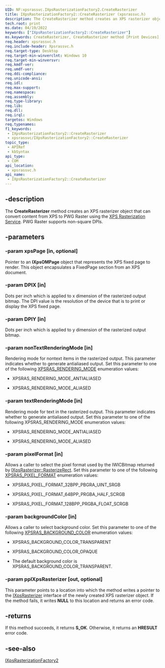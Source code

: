 ```yaml
---
UID: NF:xpsrassvc.IXpsRasterizationFactory2.CreateRasterizer
title: IXpsRasterizationFactory2::CreateRasterizer (xpsrassvc.h)
description: The CreateRasterizer method creates an XPS rasterizer object that can convert content from XPS to PWG Raster using the XPS Rasterization Service. PWG Raster supports non-square DPIs.
tech.root: print
ms.date: 04/19/2022
keywords: ["IXpsRasterizationFactory2::CreateRasterizer"]
ms.keywords: CreateRasterizer, CreateRasterizer method [Print Devices], CreateRasterizer method [Print Devices],IXpsRasterizationFactory2 interface, IXpsRasterizationFactory2 interface [Print Devices],CreateRasterizer method, IXpsRasterizationFactory2.CreateRasterizer, IXpsRasterizationFactory2::CreateRasterizer, print.ixpsrasterizationfactory2_createrasterizer, xpsrassvc/IXpsRasterizationFactory2::CreateRasterizer
req.header: xpsrassvc.h
req.include-header: Xpsrassvc.h
req.target-type: Desktop
req.target-min-winverclnt: Windows 10
req.target-min-winversvr: 
req.kmdf-ver: 
req.umdf-ver: 
req.ddi-compliance: 
req.unicode-ansi: 
req.idl: 
req.max-support: 
req.namespace: 
req.assembly: 
req.type-library: 
req.lib: 
req.dll: 
req.irql: 
targetos: Windows
req.typenames: 
f1_keywords:
 - IXpsRasterizationFactory2::CreateRasterizer
 - xpsrassvc/IXpsRasterizationFactory2::CreateRasterizer
topic_type:
 - APIRef
 - kbSyntax
api_type:
 - COM
api_location:
 - xpsrassvc.h
api_name:
 - IXpsRasterizationFactory2::CreateRasterizer
---
```


## -description

The **CreateRasterizer** method creates an XPS rasterizer object that can convert content from XPS to PWG Raster using the [XPS Rasterization Service](../_print/index.md). PWG Raster supports non-square DPIs.

## -parameters

### -param xpsPage [in, optional]

Pointer to an **IXpsOMPage** object that represents the XPS fixed page to render. This object encapsulates a FixedPage section from an XPS document.

### -param DPIX [in]

Dots per inch which is applied to x dimension of the rasterized output bitmap. The DPI value is the resolution of the device that is to print or display the XPS fixed page.

### -param DPIY [in]

Dots per inch which is applied to y dimension of the rasterized output bitmap.

### -param nonTextRenderingMode [in]

Rendering mode for nontext items in the rasterized output. This parameter indicates whether to generate antialiased output. Set this parameter to one of the following [XPSRAS_RENDERING_MODE](./ne-xpsrassvc-__midl___midl_itf_xpsrassvc_0000_0001_0001.md) enumeration values:

- XPSRAS_RENDERING_MODE_ANTIALIASED

- XPSRAS_RENDERING_MODE_ALIASED

### -param textRenderingMode [in]

Rendering mode for text in the rasterized output. This parameter indicates whether to generate antialiased output. Set this parameter to one of the following XPSRAS_RENDERING_MODE enumeration values:

- XPSRAS_RENDERING_MODE_ANTIALIASED

- XPSRAS_RENDERING_MODE_ALIASED

### -param pixelFormat [in]

Allows a caller to select the pixel format used by the IWICBitmap returned by [IXpsRasterizer::RasterizeRect](./nf-xpsrassvc-ixpsrasterizer-rasterizerect.md). Set this parameter to one of the following [XPSRAS_PIXEL_FORMAT](./ne-xpsrassvc-__midl___midl_itf_xpsrassvc_0000_0003_0001.md) enumeration values:

- XPSRAS_PIXEL_FORMAT_32BPP_PBGRA_UINT_SRGB

- XPSRAS_PIXEL_FORMAT_64BPP_PRGBA_HALF_SCRGB

- XPSRAS_PIXEL_FORMAT_128BPP_PRGBA_FLOAT_SCRGB

### -param backgroundColor [in]

Allows a caller to select background color. Set this parameter to one of the following [XPSRAS_BACKGROUND_COLOR](./ne-xpsrassvc-__midl___midl_itf_xpsrassvc_0000_0004_0001.md) enumeration values:

- XPSRAS_BACKGROUND_COLOR_TRANSPARENT

- XPSRAS_BACKGROUND_COLOR_OPAQUE

- The default background color is XPSRAS_BACKGROUND_COLOR_TRANSPARENT.

### -param ppIXpsRasterizer [out, optional]

This parameter points to a location into which the method writes a pointer to the [IXpsRasterizer](./nn-xpsrassvc-ixpsrasterizer.md) interface of the newly created XPS rasterizer object. If the method fails, it writes **NULL** to this location and returns an error code.

## -returns

If this method succeeds, it returns **S_OK**. Otherwise, it returns an **HRESULT** error code.

## -see-also

[IXpsRasterizationFactory2](./nn-xpsrassvc-ixpsrasterizationfactory2.md)